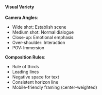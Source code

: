 #### Visual Variety

**Camera Angles**:

- Wide shot: Establish scene
- Medium shot: Normal dialogue
- Close-up: Emotional emphasis
- Over-shoulder: Interaction
- POV: Immersion

**Composition Rules**:

- Rule of thirds
- Leading lines
- Negative space for text
- Consistent horizon line
- Mobile-friendly framing (center-weighted)

